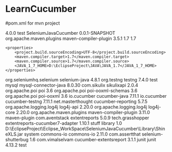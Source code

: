 # LearnCucumber
#pom.xml for mvn project

<project xmlns="http://maven.apache.org/POM/4.0.0" xmlns:xsi="http://www.w3.org/2001/XMLSchema-instance" xsi:schemaLocation="http://maven.apache.org/POM/4.0.0 https://maven.apache.org/xsd/maven-4.0.0.xsd">
  <modelVersion>4.0.0</modelVersion>
  <groupId>test</groupId>
  <artifactId>SeleniumJavaCucumber</artifactId>
  <version>0.0.1-SNAPSHOT</version>

 <build>
  	<plugins>
  	 <plugin>
		<groupId>org.apache.maven.plugins</groupId>
		<artifactId>maven-compiler-plugin</artifactId>
		<version>3.5.1</version>
			<configuration>
				<source>1.7</source>
				<target>1.7</target>
			</configuration>
	</plugin>
  	</plugins>
  </build>

  	<properties>
    	<project.build.sourceEncoding>UTF-8</project.build.sourceEncoding>
    	<maven.compiler.target>1.7</maven.compiler.target>
    	<maven.compiler.source>1.7</maven.compiler.source>
    	<JAVA_1_7_HOME>D:\EclipseProject\JAVA\JAVA_1.7</JAVA_1_7_HOME>
	</properties>
  <dependencies>
	  <dependency>
            <groupId>org.seleniumhq.selenium</groupId>
            <artifactId>selenium-java</artifactId>
            <version>4.8.1</version>
        </dependency>
        <dependency>
            <groupId>org.testng</groupId>
            <artifactId>testng</artifactId>
            <version>7.4.0</version>
            <scope>test</scope>
        </dependency>
        <!-- https://mvnrepository.com/artifact/mysql/mysql-connector-java -->
        <dependency>
            <groupId>mysql</groupId>
            <artifactId>mysql-connector-java</artifactId>
            <version>8.0.30</version>
        </dependency>
        <!-- https://mvnrepository.com/artifact/com.sikulix/sikulixapi -->
		<dependency>
    		<groupId>com.sikulix</groupId>
    		<artifactId>sikulixapi</artifactId>
    		<version>2.0.4</version>
		</dependency>
		<dependency>
			<groupId>org.apache.poi</groupId>
			<artifactId>poi</artifactId>
			<version>3.6</version>
		</dependency>
		<!-- https://mvnrepository.com/artifact/org.apache.poi/poi-ooxml-schemas -->
		<dependency>
			<groupId>org.apache.poi</groupId>
			<artifactId>poi-ooxml-schemas</artifactId>
			<version>3.6</version>
		</dependency>
		<!-- https://mvnrepository.com/artifact/org.apache.poi/poi-ooxml -->
		<dependency>
			<groupId>org.apache.poi</groupId>
			<artifactId>poi-ooxml</artifactId>
			<version>3.6</version>
		</dependency>
		<!-- https://mvnrepository.com/artifact/io.cucumber/cucumber-java -->
		<dependency>
    		<groupId>io.cucumber</groupId>
    		<artifactId>cucumber-java</artifactId>
    		<version>7.11.1</version>
		</dependency>
		<!-- https://mvnrepository.com/artifact/io.cucumber/cucumber-testng -->
		<dependency>
    		<groupId>io.cucumber</groupId>
    		<artifactId>cucumber-testng</artifactId>
    		<version>7.11.1</version>
		</dependency>
		<dependency>
    		<groupId>net.masterthought</groupId>
    		<artifactId>cucumber-reporting</artifactId>
    		<version>5.7.5</version>
    	</dependency>
		<dependency>
    		<groupId>org.apache.logging.log4j</groupId>
    		<artifactId>log4j-api</artifactId>
    		<version>2.20.0</version>
  		</dependency>
  		<dependency>
    		<groupId>org.apache.logging.log4j</groupId>
    		<artifactId>log4j-core</artifactId>
    		<version>2.20.0</version>
  		</dependency>
		<dependency>
  			<groupId>org.apache.maven.plugins</groupId>
  			<artifactId>maven-compiler-plugin</artifactId>
  			<version>3.11.0</version>
  			<type>maven-plugin</type>
		</dependency>
        <!-- https://mvnrepository.com/artifact/com.aventstack/extentreports -->
		<dependency>
    		<groupId>com.aventstack</groupId>
    		<artifactId>extentreports</artifactId>
    		<version>5.0.9</version>
		</dependency>
		<!-- https://mvnrepository.com/artifact/tech.grasshopper/extentreports-cucumber7-adapter -->
		<dependency>
    		<groupId>tech.grasshopper</groupId>
    		<artifactId>extentreports-cucumber7-adapter</artifactId>
    		<version>1.10.1</version>
		</dependency>
		<dependency>
			<groupId>stuff</groupId>
			<artifactId>library</artifactId>
			<version>1.0</version>
			<systemPath>D:\EclipseProject\Eclipse_WorkSpace\SeleniumJavaCucumber\Library\ShineXLS.jar</systemPath>
			<scope>system</scope>
		</dependency>
		<!-- https://mvnrepository.com/artifact/commons-io/commons-io -->
		<dependency>
    		<groupId>commons-io</groupId>
    		<artifactId>commons-io</artifactId>
    		<version>2.11.0</version>
		</dependency>
		<!-- https://mvnrepository.com/artifact/com.assertthat/selenium-shutterbug -->
		<dependency>
    		<groupId>com.assertthat</groupId>
    		<artifactId>selenium-shutterbug</artifactId>
    		<version>1.6</version>
		</dependency>
		<!-- https://mvnrepository.com/artifact/com.vimalselvam/cucumber-extentsreport -->
		<dependency>
    		<groupId>com.vimalselvam</groupId>
    		<artifactId>cucumber-extentsreport</artifactId>
    		<version>3.1.1</version>
		</dependency>
		<!-- https://mvnrepository.com/artifact/junit/junit -->
		<dependency>
		    <groupId>junit</groupId>
		    <artifactId>junit</artifactId>
		    <version>4.13.2</version>
		    <scope>test</scope>
		</dependency>



  </dependencies>

</project>
